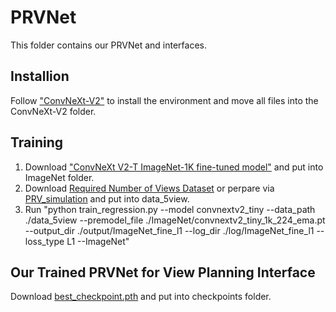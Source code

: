 # PRVNet

This folder contains our PRVNet and interfaces.

## Installion

Follow ["ConvNeXt-V2"](https://github.com/facebookresearch/ConvNeXt-V2) to install the environment and move all files into the ConvNeXt-V2 folder.  

## Training

1. Download ["ConvNeXt V2-T ImageNet-1K fine-tuned model"](https://dl.fbaipublicfiles.com/convnext/convnextv2/im1k/convnextv2_tiny_1k_224_ema.pt) and put into ImageNet folder.
2. Download [Required Number of Views Dataset](https://www.kaggle.com/datasets/sicongpan/prv-dataset-and-trained-network) or perpare via [PRV_simulation](https://github.com/psc0628/NeRF-PRV/tree/main/PRV_simulation) and put into data_5view.
3. Run "python train_regression.py --model convnextv2_tiny --data_path ./data_5view --premodel_file ./ImageNet/convnextv2_tiny_1k_224_ema.pt --output_dir ./output/ImageNet_fine_l1 --log_dir ./log/ImageNet_fine_l1 --loss_type L1 --ImageNet"

## Our Trained PRVNet for View Planning Interface

Download [best_checkpoint.pth](https://www.kaggle.com/datasets/sicongpan/prv-dataset-and-trained-network) and put into checkpoints folder.
